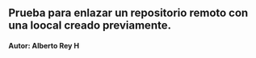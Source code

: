 ## Prueba para enlazar un repositorio remoto con una loocal creado previamente.

#### Autor: Alberto Rey H

